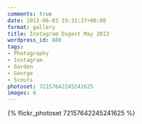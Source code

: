 ```yaml
---
comments: true
date: 2013-06-03 19:31:37+00:00
format: gallery
title: Instagram Digest May 2013
wordpress_id: 880
tags:
- Photography
- Instagram
- Garden
- George
- Scouts
photoset: 72157642245241625
images: 6
---
```


{% flickr_photoset 72157642245241625 %}